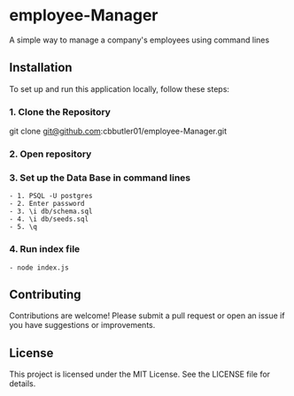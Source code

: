 # employee-Manager
A simple way to manage a company's employees using command lines

## Installation

To set up and run this application locally, follow these steps:

### 1. Clone the Repository
git clone git@github.com:cbbutler01/employee-Manager.git
### 2. Open repository
### 3. Set up the Data Base in command lines
    - 1. PSQL -U postgres
    - 2. Enter password
    - 3. \i db/schema.sql
    - 4. \i db/seeds.sql
    - 5. \q
### 4. Run index file
    - node index.js

## Contributing

Contributions are welcome! Please submit a pull request or open an issue if you have suggestions or improvements.

## License

This project is licensed under the MIT License. See the LICENSE file for details.